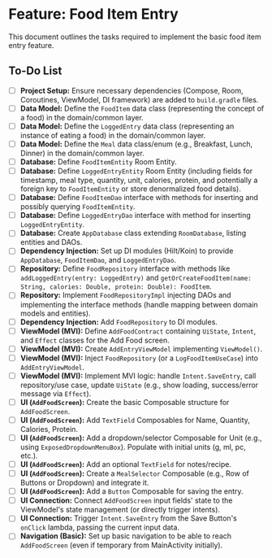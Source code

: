 # Feature: Food Item Entry

This document outlines the tasks required to implement the basic food item entry feature.

## To-Do List

-   [ ] **Project Setup:** Ensure necessary dependencies (Compose, Room, Coroutines, ViewModel, DI framework) are added to `build.gradle` files.
-   [ ] **Data Model:** Define the `FoodItem` data class (representing the concept of a food) in the domain/common layer.
-   [ ] **Data Model:** Define the `LoggedEntry` data class (representing an instance of eating a food) in the domain/common layer.
-   [ ] **Data Model:** Define the `Meal` data class/enum (e.g., Breakfast, Lunch, Dinner) in the domain/common layer.
-   [ ] **Database:** Define `FoodItemEntity` Room Entity.
-   [ ] **Database:** Define `LoggedEntryEntity` Room Entity (including fields for timestamp, meal type, quantity, unit, calories, protein, and potentially a foreign key to `FoodItemEntity` or store denormalized food details).
-   [ ] **Database:** Define `FoodItemDao` interface with methods for inserting and possibly querying `FoodItemEntity`.
-   [ ] **Database:** Define `LoggedEntryDao` interface with method for inserting `LoggedEntryEntity`.
-   [ ] **Database:** Create `AppDatabase` class extending `RoomDatabase`, listing entities and DAOs.
-   [ ] **Dependency Injection:** Set up DI modules (Hilt/Koin) to provide `AppDatabase`, `FoodItemDao`, and `LoggedEntryDao`.
-   [ ] **Repository:** Define `FoodRepository` interface with methods like `addLoggedEntry(entry: LoggedEntry)` and `getOrCreateFoodItem(name: String, calories: Double, protein: Double): FoodItem`.
-   [ ] **Repository:** Implement `FoodRepositoryImpl` injecting DAOs and implementing the interface methods (handle mapping between domain models and entities).
-   [ ] **Dependency Injection:** Add `FoodRepository` to DI modules.
-   [ ] **ViewModel (MVI):** Define `AddFoodContract` containing `UiState`, `Intent`, and `Effect` classes for the Add Food screen.
-   [ ] **ViewModel (MVI):** Create `AddEntryViewModel` implementing `ViewModel()`.
-   [ ] **ViewModel (MVI):** Inject `FoodRepository` (or a `LogFoodItemUseCase`) into `AddEntryViewModel`.
-   [ ] **ViewModel (MVI):** Implement MVI logic: handle `Intent.SaveEntry`, call repository/use case, update `UiState` (e.g., show loading, success/error message via `Effect`).
-   [ ] **UI (`AddFoodScreen`):** Create the basic Composable structure for `AddFoodScreen`.
-   [ ] **UI (`AddFoodScreen`):** Add `TextField` Composables for Name, Quantity, Calories, Protein.
-   [ ] **UI (`AddFoodScreen`):** Add a dropdown/selector Composable for Unit (e.g., using `ExposedDropdownMenuBox`). Populate with initial units (g, ml, pc, etc.).
-   [ ] **UI (`AddFoodScreen`):** Add an optional `TextField` for notes/recipe.
-   [ ] **UI (`AddFoodScreen`):** Create a `MealSelector` Composable (e.g., Row of Buttons or Dropdown) and integrate it.
-   [ ] **UI (`AddFoodScreen`):** Add a `Button` Composable for saving the entry.
-   [ ] **UI Connection:** Connect `AddFoodScreen` input fields' state to the ViewModel's state management (or directly trigger intents).
-   [ ] **UI Connection:** Trigger `Intent.SaveEntry` from the Save Button's `onClick` lambda, passing the current input data.
-   [ ] **Navigation (Basic):** Set up basic navigation to be able to reach `AddFoodScreen` (even if temporary from MainActivity initially). 